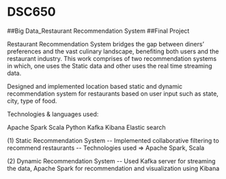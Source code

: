 # DSC650
##Big Data_Restaurant Recommendation System
##Final Project

Restaurant Recommendation System bridges the gap between diners’ preferences and the vast culinary landscape, benefiting both users and the restaurant industry.
This work comprises of two recommendation systems in which, one uses the Static data and other uses the real time streaming data. 

Designed and implemented location based static and dynamic recommendation system for restaurants based on user input such as state, city, type of food.

Technologies & languages used:

  Apache Spark
  Scala
  Python
  Kafka
  Kibana
  Elastic search

(1) Static Recommendation System
-- Implemented collaborative filtering to recommend restaurants
-- Technologies used => Apache Spark, Scala

(2) Dynamic Recommendation System
-- Used Kafka server for streaming the data, Apache Spark for recommendation and visualization using Kibana
